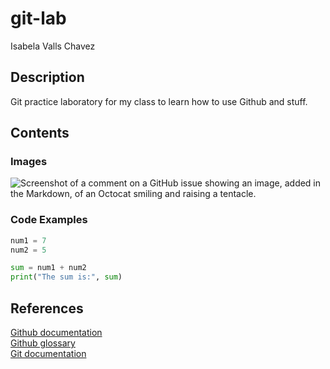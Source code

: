 # git-lab
Isabela Valls Chavez

## Description

Git practice laboratory for my class to learn how to use Github and stuff.

## Contents

### Images

![Screenshot of a comment on a GitHub issue showing an image, added in the Markdown, 
of an Octocat smiling and raising a tentacle.](https://myoctocat.com/assets/images/base-octocat.svg)

### Code Examples

```python
num1 = 7
num2 = 5

sum = num1 + num2
print("The sum is:", sum)
```


## References

[Github documentation](https://docs.github.com/en)  
[Github glossary](https://docs.github.com/en/get-started/learning-about-github/github-glossary)  
[Git documentation](https://git-scm.com/doc)


